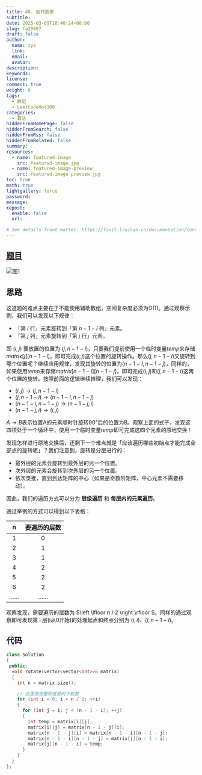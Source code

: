 ```yaml
---
title: 48. 旋转图像
subtitle:
date: 2025-03-09T10:40:24+08:00
slug: fa20807
draft: false
author:
  name: zyz
  link:
  email:
  avatar:
description:
keywords:
license:
comment: true
weight: 0
tags:
  - 数组
  - LeetCodeHot100
categories:
  - 算法
hiddenFromHomePage: false
hiddenFromSearch: false
hiddenFromRss: false
hiddenFromRelated: false
summary:
resources:
  - name: featured-image
    src: featured-image.jpg
  - name: featured-image-preview
    src: featured-image-preview.jpg
toc: true
math: true
lightgallery: force
password:
message:
repost:
  enable: false
  url:

# See details front matter: https://fixit.lruihao.cn/documentation/content-management/introduction/#front-matter
---
```


## [题目](https://leetcode.cn/problems/rotate-image/?envType=study-plan-v2&envId=top-100-liked)

![图1](/PostsImgs/LeetCode/48/question.png)

## 思路

这道题的难点主要在于不能使用辅助数组，空间复杂度必须为$O(1)$。通过观察示例，我们可以发现以下规律：

- 「第 $i$ 行」元素旋转到「第 $n−1−i$ 列」元素。
- 「第 $j$ 列」元素旋转到「第 $j$ 行」元素。

即 $(i, j)$ 要放置的位置为 $(j, n - 1 - i)$，只要我们提前使用一个临时变量$temp$来存储$matrix[j][n - 1 - i]$，即可完成$(i, j)$这个位置的旋转操作。那么$(j, n - 1 - i)$又旋转到哪个位置呢？继续应用规律，发现其旋转的位置为$(n - 1 - i, n - 1 - j)$，同样的，如果使用$temp$来存储$matrix[n - 1 - i][n - 1 - j]$，即可完成$(i, j)$和$(j, n - 1 - i)$这两个位置的旋转。按照前面的逻辑继续推理，我们可以发现：

- $(i, j)  → (j, n - 1 - i)$
- $(j, n - 1 - i) → (n - 1 - i, n - 1 - j)$
- $(n - 1 - i, n - 1 - j) → (n - 1 - j, i)$
- $(n - 1 - j, i) → (i, j)$

$A→B$表示位置A的元素顺时针旋转$90°$后的位置为B。观察上面的式子，发现这四项处于一个循环中，使用一个临时变量$temp$即可完成这四个元素的原地交换！

发现怎样进行原地交换后，还剩下一个难点就是「应该遍历哪些初始点才能完成全部点的旋转呢」？我们注意到，旋转是分层进行的：

- 最外层的元素会旋转到最外层的另一个位置。
- 次外层的元素会旋转到次外层的另一个位置。
- 依次类推，直到到达矩阵的中心（如果是奇数阶矩阵，中心元素不需要移动）。

因此，我们的遍历方式可以分为 **层级遍历** 和 **每层内的元素遍历**。

通过举例的方式可以得到以下表格：

|   n    | 要遍历的层数 |
| :----: | :----------: |
|   1    |      0       |
|   2    |      1       |
|   3    |      1       |
|   4    |      2       |
|   5    |      2       |
|   6    |      2       |
| ...... |    ......    |

观察发现，需要遍历的层数为 $\left \lfloor n / 2 \right \rfloor $。同样的通过观察即可发现第 i 层(i从0开始)的处理起点和终点分别为 $(i, i)、(i, n - 1 - i)$。

## 代码

```cpp
class Solution
{
 public:
  void rotate(vector<vector<int>>& matrix)
  {
    int n = matrix.size();

    // 这里使用整除就是向下取整
    for (int i = 0; i < n / 2; ++i)
    {
      for (int j = i; j < (n - 1 - i); ++j)
      {
        int temp = matrix[i][j];
        matrix[i][j] = matrix[n - 1 - j][i];
        matrix[n - 1 - j][i] = matrix[n - 1 - i][n - 1 - j];
        matrix[n - 1 - i][n - 1 - j] = matrix[j][n - 1 - i];
        matrix[j][n - 1 - i] = temp;
      }
    }
  }
};
```

